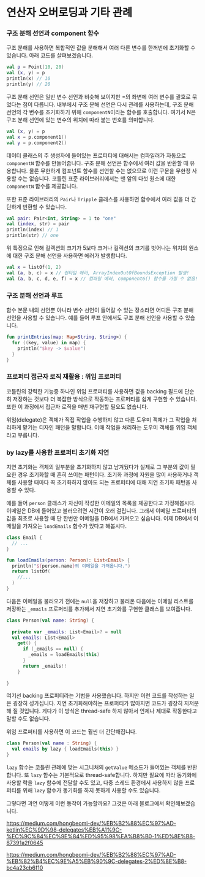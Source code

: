 # 연산자 오버로딩과 기타 관례

### 구조 분해 선언과 component 함수

구조 분해를 사용하면 복합적인 값을 분해해서 여러 다른 변수를 한꺼번에 초기화할 수 있습니다. 아래 코드를 살펴보겠습니다.

```kotlin
val p = Point(10, 20)
val (x, y) = p
println(x) // 10
println(y) // 20
```



구조 분해 선언은 일반 변수 선언과 비슷해 보이지만 =의 좌변에 여러 변수를 괄호로 묶었다는 점이 다릅니다. 내부에서 구조 분해 선언은 다시 관례를 사용하는데, 구조 분해 선언의 각 변수를 초기화하기 위해 `componentN`이라는 함수를 호출합니다. 여기서 N은 구조 분해 선언에 있는 변수의 위치에 따라 붙는 번호를 의미합니다. 

```kotlin
val (x, y) = p
val x = p.component1()
val y = p.component2()
```



데이터 클래스의 주 생성자에 들어있는 프로퍼티에 대해서는 컴파일러가 자동으로 `componentN` 함수를 만들어줍니다. 구조 분해 선언은 함수에서 여러 값을 반환할 때 유용합니다. 물론 무한하게 컴포넌트 함수를 선언할 수는 없으므로 이런 구문을 무한정 사용할 수는 없습니다. 코틀린 표준 라이브러리에서는 맨 앞의 다섯 원소에 대한 `componentN` 함수를 제공합니다.

또한 표준 라이브러리의 `Pair`나 `Tripple` 클래스를 사용하면 함수에서 여러 값을 더 간단하게 반환할 수 있습니다.

```kotlin
val pair: Pair<Int, String> = 1 to "one"
val (index, str) = pair
println(index) // 1
println(str) // one
```



위 특징으로 인해 컬렉션의 크기가 5보다 크거나 컬렉션의 크기를 벗어나는 위치의 원소에 대한 구조 분해 선언을 사용하면 에러가 발생합니다.

```kotlin
val x = listOf(1, 2)
val (a, b, c) = x // 런타임 에러, ArrayIndexOutOfBoundsException 발생!
val (a, b, c, d, e, f) = x // 컴파일 에러, component6() 함수를 가질 수 없음!
```



### 구조 분해 선언과 루프

함수 본문 내의 선언뿐 아니라 변수 선언이 들어갈 수 있는 장소라면 어디든 구조 분해 선언을 사용할 수 있습니다. 예를 들어 루프 안에서도 구조 분해 선언을 사용할 수 있습니다.

```kotlin
fun printEntries(map: Map<String, String>) {
  for ((key, value) in map) {
    println("$key -> $value")
  }
}
```



### 프로퍼티 접근자 로직 재활용 : 위임 프로퍼티

코틀린의 강력한 기능중 하나인 위임 프로퍼티를 사용하면 값을 backing 필드에 단순히 저장하는 것보다 더 복잡한 방식으로 작동하는 프로퍼티를 쉽게 구현할 수 있습니다. 또한 이 과정에서 접근자 로직을 매번 재구현할 필요도 없습니다. 

위임(delegate)은 객체가 직접 작업을 수행하지 않고 다른 도우미 객체가 그 작업을 처리하게 맡기는 디자인 패턴을 말합니다. 이때 작업을 처리하는 도우미 객체를 위임 객체라고 부릅니다.



### by lazy를 사용한 프로퍼티 초기화 지연

지연 초기화는 객체의 일부분을 초기화하지 않고 남겨뒀다가 실제로 그 부분의 값이 필요한 경우 초기화할 때 흔히 쓰이는 패턴이다. 초기화 과정에 자원을 많이 사용하거나 객체를 사용할 때마다 꼭 초기화하지 않아도 되는 프로퍼티에 대해 지연 초기화 패턴을 사용할 수 있다.

에를 들어 `person` 클래스가 자신이 작성한 이메일의 목록을 제공한다고 가정해봅시다. 이메일은 DB에 들어있고 불러오려면 시간이 오래 걸립니다. 그래서 이메일 프로퍼티의 값을 최초로 사용할 때 단 한번만 이메일을 DB에서 가져오고 싶습니다. 이제 DB에서 이메일을 가져오는 `loadEmails` 함수가 있다고 해봅시다.

```kotlin
class Email {
  // ...
}

fun loadEmails(person: Person): List<Email> {
  println("${person.name}의 이메일을 가져옵니다.")
  return listOf(
    //...
  )
}
```



다음은 이메일을 불러오기 전에는 `null`을 저장하고 불러온 다음에는 이메일 리스트를 저장하는 `_emails` 프로퍼티를 추가해서 지연 초기화를 구현한 클래스를 보여줍니다.

```kotlin
class Person(val name: String) {
  
  private var _emails: List<Email>? = null
  val emails: List<Email>
    get() {
      if (_emails == null) {
        _emails = loadEmails(this)
      }
      return _emails!!
    }
  
}
```



여기선 backing 프로퍼티라는 기법을 사용했습니다. 하지만 이런 코드를 작성하는 일은 굉장히 성가십니다. 지연 초기화해야하는 프로퍼티가 많아지면 코드가 굉장히 지저분해 질 것입니다. 게다가 이 방식은 thread-safe 하지 않아서 언제나 제대로 작동한다고 말할 수도 없습니다.

위임 프로퍼티를 사용하면 이 코드는 훨씬 더 간단해집니다. 

```kotlin
class Person(val name : String) {
  val emails by lazy { loadEmails(this) }
}
```



`lazy` 함수는 코틀린 관례에 맞는 시그니처의 `getValue` 메소드가 들어있는 객체를 반환합니다. 또 `lazy` 함수는 기본적으로 thread-safe합니다. 하지만 필요에 따라 동기화에 사용할 락을 `lazy` 함수에 전달할 수도 있고, 다중 스레드 환경에서 사용하지 않을 프로퍼티를 위해 `lazy` 함수가 동기화를 하지 못하게 사용할 수도 있습니다.

그렇다면 과연 어떻게 이런 동작이 가능할까요? 그것은 아래 블로그에서 확인해보겠습니다.

https://medium.com/hongbeomi-dev/%EB%B2%88%EC%97%AD-kotlin%EC%9D%98-delegates%EB%A1%9C-%EC%9C%84%EC%9E%84%ED%95%98%EA%B8%B0-1%ED%8E%B8-87391a2f0645

https://medium.com/hongbeomi-dev/%EB%B2%88%EC%97%AD-%EB%82%B4%EC%9E%A5%EB%90%9C-delegates-2%ED%8E%B8-bc4a23cb6f10